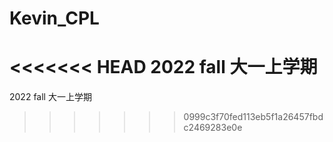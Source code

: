 # Kevin_CPL
<<<<<<< HEAD
2022 fall 大一上学期
=======
2022 fall 大一上学期
>>>>>>> 0999c3f70fed113eb5f1a26457fbdc2469283e0e
